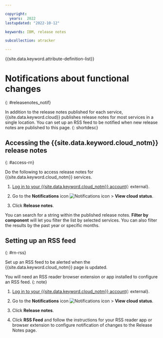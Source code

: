 ```yaml
---

copyright:
  years:  2022
lastupdated: "2022-10-12"

keywords: IBM, release notes

subcollection: atracker

---
```


{{site.data.keyword.attribute-definition-list}}

# Notifications about functional changes
{: #releasenotes_notif}

In addition to the release notes published for each service, {{site.data.keyword.cloud}} publishes release notes for most services in a single location.  You can set up an RSS feed to be notified when new release notes are published to this page.
{: shortdesc}

## Accessing the {{site.data.keyword.cloud_notm}} release notes
{: #access-rn}

Do the following to access release notes for {{site.data.keyword.cloud_notm}} services.

1. [Log in to your {{site.data.keyword.cloud_notm}} account](https://cloud.ibm.com/login){: external}.

2. Go to the **Notifications** icon ![Notifications icon](../icons/Notification.svg "Notifications") > **View cloud status**.

3. Click **Release notes**.

You can search for a string within the published release notes. **Filter by component**  will let you filter the list by selected services.  You can also filter the results by the past year or specific months.

## Setting up an RSS feed
{: #rn-rss}

Set up an RSS feed to be alerted when the {{site.data.keyword.cloud_notm}} page is updated.

You will need an RSS reader browser extension or app installed to configure an RSS feed.
{: note}

1. [Log in to your {{site.data.keyword.cloud_notm}} account](https://cloud.ibm.com/login){: external}.

2. Go to the **Notifications** icon ![Notifications icon](../icons/Notification.svg "Notifications") > **View cloud status**.

3. Click **Release notes**.

4. Click **RSS Feed** and follow the instructions for your RSS reader app or browser extension to configure notification of changes to the Release Notes page.

